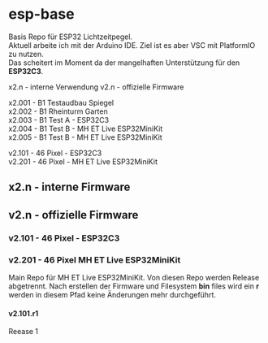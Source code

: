 # esp-base

Basis Repo für ESP32 Lichtzeitpegel.  
Aktuell arbeite ich mit der Arduino IDE.
Ziel ist es aber VSC mit PlatformIO zu nutzen.  
Das scheitert im Moment da der mangelhaften Unterstützung für den __ESP32C3__.  

x2.n - interne Verwendung
v2.n - offizielle Firmware

x2.001 - B1 Testaudbau Spiegel  
x2.002 - B1 Rheinturm Garten  
x2.003 - B1 Test A - ESP32C3  
x2.004 - B1 Test B - MH ET Live ESP32MiniKit  
x2.005 - B1 Test B - MH ET Live ESP32MiniKit  

v2.101 - 46 Pixel - ESP32C3  
v2.201 - 46 Pixel - MH ET Live ESP32MiniKit  

## x2.n - interne Firmware

## v2.n - offizielle Firmware

### v2.101 - 46 Pixel - ESP32C3 

### v2.201 - 46 Pixel MH ET Live ESP32MiniKit

Main Repo für MH ET Live ESP32MiniKit.
Von diesen Repo werden Release abgetrennt.
Nach erstellen der Firmware und Filesystem __bin__ files wird ein __r__ werden in diesem Pfad keine Änderungen mehr durchgeführt.

#### v2.101.r1

Reease 1

